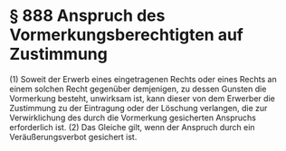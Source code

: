 # § 888 Anspruch des Vormerkungsberechtigten auf Zustimmung
(1) Soweit der Erwerb eines eingetragenen Rechts oder eines Rechts an einem solchen Recht gegenüber demjenigen, zu dessen Gunsten die Vormerkung besteht, unwirksam ist, kann dieser von dem Erwerber die Zustimmung zu der Eintragung oder der Löschung verlangen, die zur Verwirklichung des durch die Vormerkung gesicherten Anspruchs erforderlich ist.
(2) Das Gleiche gilt, wenn der Anspruch durch ein Veräußerungsverbot gesichert ist.